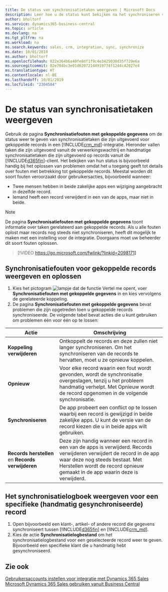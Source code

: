 ```yaml
---
title: De status van synchronisatietaken weergeven | Microsoft Docs
description: Leer hoe u de status kunt bekijken na het synchroniseren van gekoppelde records.
author: bholtorf
ms.service: dynamics365-business-central
ms.topic: article
ms.devlang: na
ms.tgt_pltfrm: na
ms.workload: na
ms.search.keywords: sales, crm, integration, sync, synchronize
ms.date: 10/01/2019
ms.author: bholtorf
ms.openlocfilehash: 022e364b6a40fe8df1f9c4e3425030d35f729e6a
ms.sourcegitcommit: 02e704bc3e01d62072144919774f1244c42827e4
ms.translationtype: HT
ms.contentlocale: nl-BE
ms.lasthandoff: 10/01/2019
ms.locfileid: "2304504"
---
```

# <a name="view-the-status-of-synchronization-jobs"></a>De status van synchronisatietaken weergeven
Gebruik de pagina **Synchronisatiefouten met gekoppelde gegevens** om de status weer te geven van synchronisatietaken die zijn uitgevoerd voor gekoppelde records in een [!INCLUDE[crm_md](includes/crm_md.md)]-integratie. Hieronder vallen taken die zijn uitgevoerd vanuit de verwerkingswachtrij en handmatige synchronisatietaken die zijn uitgevoerd op records vanuit de [!INCLUDE[d365fin](includes/d365fin_md.md)]-client. Het bekijken van hun status is bijvoorbeeld handig bij het oplossen van problemen omdat het u toegang geeft tot details over fouten met betrekking tot gekoppelde records. Meestal worden dit soort fouten veroorzaakt door gebruikersacties, bijvoorbeeld wanneer:  

* Twee mensen hebben in beide zakelijke apps een wijziging aangebracht in dezelfde record.
* Iemand heeft een record verwijderd in een van de apps, maar niet in beide.

> [!Note]
> De pagina **Synchronisatiefouten met gekoppelde gegevens** toont informatie over taken gerelateerd aan gekoppelde records. Als u alle fouten oplost maar records nog steeds niet synchroniseren, heeft dit mogelijk te maken met een instelling voor de integratie. Doorgaans moet uw beheerder dit soort fouten oplossen.   

> [!VIDEO https://go.microsoft.com/fwlink/?linkid=2098171]

## <a name="to-view-and-resolve-synchronization-errors-for-coupled-records"></a>Synchronisatiefouten voor gekoppelde records weergeven en oplossen
1. Kies het pictogram ![lampje dat de functie Vertel me opent](media/ui-search/search_small.png "Vertel me wat u wilt doen"), voer **Synchronisatiefouten met gekoppelde gegevens** in en kies vervolgens de gerelateerde koppeling.
2. De pagina **Synchronisatiefouten met gekoppelde gegevens** bevat problemen die zijn opgetreden toen u gekoppelde records synchroniseerde. De volgende tabel bevat acties die u kunt gebruiken om problemen één voor één op te lossen:

|Actie|Omschrijving|
|----|----|
|**Koppeling verwijderen**|Ontkoppelt de records en deze zullen niet langer synchroniseren. Om het synchroniseren van de records te hervatten, moet u ze opnieuw koppelen.|
|**Opnieuw**|Voor elke record waarin een fout wordt gevonden, wordt de synchronisatie overgeslagen, tenzij u het probleem handmatig verhelpt. Met Opnieuw wordt de record opgenomen in de volgende synchronisatie.|
|**Synchroniseren**|De app probeert een conflict op te lossen waarbij een record is gewijzigd in beide zakelijke apps. U kunt de versie van de record kiezen die u in beide apps wilt gebruiken.|
|**Records herstellen** en **Records verwijderen**|Deze zijn handig wanneer een record in een van de apps is verwijderd. Records verwijderen verwijdert de record in de app waar deze nog steeds bestaat. Met Herstellen wordt de record opnieuw gemaakt in de app waarin deze is verwijderd.|

## <a name="to-view-the-synchronization-log-for-a-specific-manually-synchronized-record"></a>Het synchronisatielogboek weergeven voor een specifieke (handmatig gesynchroniseerde) record
1. Open bijvoorbeeld een klant-, artikel- of andere record die gegevens synchroniseert tussen [!INCLUDE[d365fin](includes/d365fin_md.md)] en [!INCLUDE[crm_md](includes/crm_md.md)].
2. Kies de actie **Synchronisatielogbestand** om het synchronisatielogbestand voor een geselecteerde record weer te geven. Bijvoorbeeld een specifieke klant die u handmatig hebt gesynchroniseerd.

## <a name="see-also"></a>Zie ook  
[Gebruikersaccounts instellen voor integratie met Dynamics 365 Sales](admin-setting-up-integration-with-dynamics-sales.md)  
[Microsoft Dynamics 365 Sales gebruiken vanuit Business Central](marketing-integrate-dynamicscrm.md)
